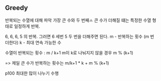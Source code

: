 ## Greedy

반복되는 수열에 대해 파악
가장 큰 수와 두 번째ㅗ 큰 수가 더해질 떄는
특정한 수열 형태로 일정하게 반복.

6, 6, 6, 5 의 반복.
그러면 6 세번 5 두 번을 더해주면 된다.
m - 반복하는 횟수 (m 번 더한다)
k - 최대 연속 가능한 수

수열이 반복되는 횟수 :  m / k+1
m이 k로 나눠지지 않을 경우 m % (k+1)

=> 제일 큰 수가 반복하는 횟수는 
m/k+1 * k + m % (k+1)


p100
최대한 많이 나누기 수행
